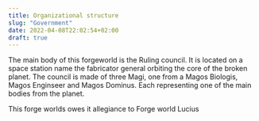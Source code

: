 ```yaml
---
title: Organizational structure
slug: "Government"
date: 2022-04-08T22:02:54+02:00
draft: true
---
```

The main body of this forgeworld is the Ruling council. It is located on a space station name the fabricator general orbiting the core of the broken planet.
The council is made of three Magi, one from a Magos Biologis, Magos Enginseer and Magos Dominus. Each representing one of the main bodies from the planet.

This forge worlds owes it allegiance to Forge world Lucius
